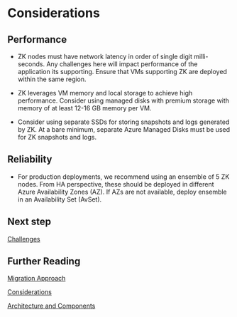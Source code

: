 # Considerations  

## Performance
  
- ZK nodes must have network latency in order of single digit milli-seconds. Any challenges here will impact performance of the application its supporting. Ensure that VMs supporting ZK are deployed within the same region.
  
- ZK leverages VM memory and local storage to achieve high performance. Consider using managed disks with premium storage with memory of at least 12-16 GB memory per VM.  
  
- Consider using separate SSDs for storing snapshots and logs generated by ZK. At a bare minimum, separate Azure Managed Disks must be used for ZK snapshots and logs.

## Reliability
  
- For production deployments, we recommend using an ensemble of 5 ZK nodes. From HA perspective, these should be deployed in different Azure Availability Zones (AZ). If AZs are not available, deploy ensemble in an Availability Set (AvSet).

## Next step

[Challenges](challenges.md)

## Further Reading 

[Migration Approach](migration-approach.md)

[Considerations](considerations.md)

[Architecture and Components](architecture-and-components.md)
